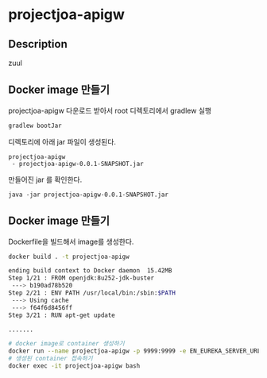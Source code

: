 # projectjoa-apigw

## Description
zuul

## Docker image 만들기
projectjoa-apigw 다운로드 받아서 root 디렉토리에서 gradlew 실행

``` bash
gradlew bootJar
```

디렉토리에 아래 jar 파일이 생성된다.
```
projectjoa-apigw
 - projectjoa-apigw-0.0.1-SNAPSHOT.jar
```

만들어진 jar 를 확인한다.
```
java -jar projectjoa-apigw-0.0.1-SNAPSHOT.jar
```
## Docker image 만들기

Dockerfile을 빌드해서 image를 생성한다.
``` bash
docker build . -t projectjoa-apigw

ending build context to Docker daemon  15.42MB
Step 1/21 : FROM openjdk:8u252-jdk-buster
 ---> b190ad78b520
Step 2/21 : ENV PATH /usr/local/bin:/sbin:$PATH
 ---> Using cache
 ---> f64f6d8456ff
Step 3/21 : RUN apt-get update

.......

# docker image로 container 생성하기
docker run --name projectjoa-apigw -p 9999:9999 -e EN_EUREKA_SERVER_URL=172.17.0.3 projectjoa-apigw:latest
# 생성된 container 접속하기
docker exec -it projectjoa-apigw bash

```
